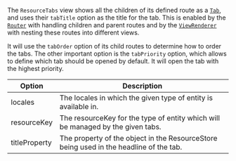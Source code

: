 The `ResourceTabs` view shows all the children of its defined route as a [`Tab`](#tab), and uses their `tabTitle`
option as the title for the tab. This is enabled by the [`Router`](#router) with handling children and parent routes
and by the [`ViewRenderer`](#viewrenderer) with nesting these routes into different views.

It will use the `tabOrder` option of its child routes to determine how to order the tabs. The other important option is
the `tabPriority` option, which allows to define which tab should be opened by default. It will open the tab with the
highest priority.

| Option        | Description                                                                                         |
|---------------|-----------------------------------------------------------------------------------------------------|
| locales       | The locales in which the given type of entity is available in.
| resourceKey   | The resourceKey for the type of entity which will be managed by the given tabs.                     |
| titleProperty | The property of the object in the ResourceStore being used in the headline of the tab.              |
